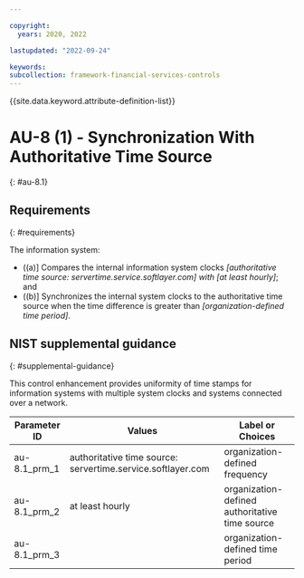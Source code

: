 ```yaml
---

copyright:
  years: 2020, 2022

lastupdated: "2022-09-24"

keywords: 
subcollection: framework-financial-services-controls
---
```


{{site.data.keyword.attribute-definition-list}}

         
# AU-8 (1) - Synchronization With Authoritative Time Source
{: #au-8.1}

## Requirements
{: #requirements}

The information system:

- ((a)\] Compares the internal information system clocks _[authoritative time source: servertime.service.softlayer.com] with [at least hourly]_; and
- ((b)\] Synchronizes the internal system clocks to the authoritative time source when the time difference is greater than _[organization-defined time period]_.

## NIST supplemental guidance
{: #supplemental-guidance}

This control enhancement provides uniformity of time stamps for information systems with multiple system clocks and systems connected over a network.

| Parameter ID | Values | Label or Choices |
|---|---|---|
| au-8.1_prm_1 | authoritative time source: servertime.service.softlayer.com | organization-defined frequency |
| au-8.1_prm_2 | at least hourly | organization-defined authoritative time source |
| au-8.1_prm_3 |  | organization-defined time period |

